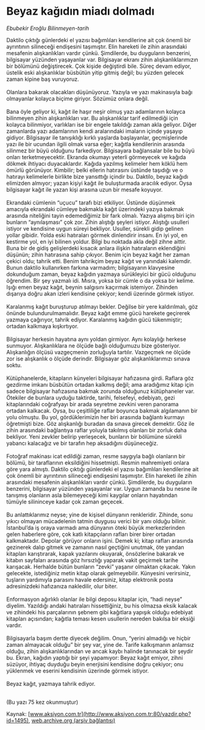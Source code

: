 # Beyaz kağıdın miadı dolmadı

*Ebubekir Eroğlu Bilinmeyen-tarih*

<div>
 <p>
  <font>
   Daktilo çıktığı günlerdeki el yazısı bağımlıları kendilerine ait çok önemli bir ayrıntının silineceği endişesini taşımıştır. Elin hareketi ile zihin arasındaki mesafenin alışkanlıkları vardır çünkü. Şimdilerde, bu duyguların benzerini, bilgisayar yüzünden yaşayanlar var. Bilgisayar ekranı zihin alışkanlıklarımızın bir bölümünü değiştirecek. Çok kişide değiştirdi bile. Süreç devam ediyor, üstelik eski alışkanlıklar büsbütün yitip gitmiş değil; bu yüzden gelecek zaman kipine baş vuruyoruz.
   <br/>
   <br/>
   Olanlara bakarak olacakları düşünüyoruz. Yazıyla ve yazı makinasıyla bağı olmayanlar kolayca biçime giriyor. Sözümüz onlara değil.
   <br/>
   <br/>
   Bana öyle geliyor ki, kağıt ile haşır neşir olmuş yazı adamlarının kolayca bilinmeyen zihin alışkanlıkları var. Bu alışkanlıklar tarif edilmediği için kolayca bilinmiyor, varlıkları ise bir engele takıldığı zaman akla geliyor. Diğer zamanlarda yazı adamlarının kendi aralarındaki imaların içinde yaşayıp gidiyor. Bilgisayar ile tanışıklığı kırklı yaşlarda başlayanlar, geçmişlerinde yazı ile bir ucundan ilgili olmak varsa eğer; kağıtla kendilerinin arasında silinmez bir büyü olduğunu farkediyor. Bilgisayara bağlansalar bile bu büyü onları terketmeyecektir. Ekranda okumayı yeterli görmeyecek ve kağıda dökmek ihtiyacı duyacaklardır. Kağıda yazılmış kelimeler hem köklü hem ömürlü görünüyor. Kimbilir; belki ellerin hatırasını üstünde taşıdığı ve o hatırayı kelimelerle birlikte bize yansıttığı içindir bu. Daktilo, beyaz kağıdı elimizden almıyor; yazan kişiyi kağıt ile buluşturmada aracılık ediyor. Oysa bilgisayar kağıt ile yazan kişi arasına uzun bir mesafe koyuyor.
   <br/>
   <br/>
   Ekrandaki cümlenin “uçucu” tarafı bizi etkiliyor. Üstünde düşünmek amacıyla ekrandaki cümleye bakmakla kağıt üzerindeki yazıya bakmak arasında niteliğini tayin edemediğimiz bir fark olmalı. Yazıya alışmış biri için bunların “aynılaşması” çok zor. Zihin alıştığı şeyleri istiyor. Alıştığı usulleri istiyor ve kendisine uygun süreyi bekliyor. Usuller, sürekli gidip gelinen yollar gibidir. Yolda eski hatıraları görmek dinlendirir insanı. En iyi yol, en kestirme yol, en iyi bilinen yoldur. Bilgi bu noktada akla değil zihne aittir. Buna bir de gidiş gelişlerdeki kısacık anlara ilişkin hatıraların eklendiğini düşünün; zihin hatırasına sahip çıkıyor.  Benim için beyaz kağıt her zaman çekici oldu; tahrik etti. Benim tahrikçim beyaz kağıt ve yanındaki kalemdir. Bunun daktilo kullanırken farkına varmadım; bilgisayarın klavyesine dokunduğum zaman, beyaz kağıdın yazmaya sürükleyici bir gücü olduğunu öğrendim. Bir şey yazmalı idi. Mısra, yoksa bir cümle o da yoksa bir kelime. Işığı emen beyaz kağıt, beynin salgısını kaçırmak istemiyor. Zihinden dışarıya doğru akan izleri kendisine çekiyor; kendi üzerinde görmek istiyor.
   <br/>
   <br/>
   Karalanmış kağıt buruşturup atılmayı bekler. Değilse bir yere kaldırılmalı, göz önünde bulundurulmamalıdır. Beyaz kağıt emme gücü harekete geçirerek yazmaya çağırıyor, tahrik ediyor. Karalanmış kağıdın gücü tükenmiştir; ortadan kalkmaya kışkırtıyor.
   <br/>
   <br/>
   Bilgisayar herkesin hayatına aynı yoldan girmiyor. Aynı kolaylığı herkese sunmuyor. Alışkanlıklara ne ölçüde bağlı olduğumuzu bize gösteriyor. Alışkanlığın ölçüsü vazgeçmenin zorluğuyla tartılır. Vazgeçmek ne ölçüde zor ise alışkanlık o ölçüde derindir. Bilgisayar göz alışkanlıklarımızı sınava soktu.
   <br/>
   <br/>
   Kütüphanelerde, kitapların künyeleri bilgisayar hafızasına girdi. Raflara göz gezdirme imkanı büsbütün ortadan kalkmış değil; ama aradığımız kitap için sadece bilgisayar hafızasına bakmak zorunda olduğunuz kütüphaneler var. Ötekiler de bunlara uyduğu taktirde, tarihi, felsefeyi, edebiyatı, gezi kitaplarındaki coğrafyayı bir arada seyretme zevkini veren panorama ortadan kalkacak. Oysa, bu çeşitliliğe raflar boyunca bakmak algılamanın bir yolu olmuştu. Bu yol, gördüklerimizin her biri arasında bağlantı kurmayı öğretmişti bize. Göz alışkanlığı buradan da sınava girecek demektir. Göz ile zihin arasındaki bağlantıya raflar yoluyla takılmış olanları bir zorluk daha bekliyor. Yeni zevkler belirip yerleşecek, bunların bir bölümüne sürekli yabancı kalacağız ve bir tarafın hep aksadığını düşüneceğiz.
   <br/>
   <br/>
   Fotoğraf makinası icat edildiği zaman, resme saygıyla bağlı olanların bir bölümü, bir taraflarının eksildiğini hissetmişti. Resmin mahremiyeti onlara göre yara almıştı. Daktilo çıktığı günlerdeki el yazısı bağımlıları kendilerine ait çok önemli bir ayrıntının silineceği endişesini taşımıştır. Elin hareketi ile zihin arasındaki mesafenin alışkanlıkları vardır çünkü. Şimdilerde, bu duyguların benzerini, bilgisayar yüzünden yaşayanlar var. Uygun zamanda bu nesne ile tanışmış olanların asla bilemeyeceği kimi kaygılar onların hayatından tümüyle silininceye kadar çok zaman geçecek.
   <br/>
   <br/>
   Bu anlattıklarımız neyse; yine de kişisel dünyanın renkleridir. Zihinde, sonu yıkıcı olmayan mücadelenin tatmin duygusu verici bir yanı olduğu bilinir. İstanbul’da iş oraya varmadı ama dünyanın öteki büyük merkezlerinden gelen haberlere göre, çok katlı kitapçıların rafları birer birer ortadan kalkmaktadır. Depolar görüyor onların işini. Demek ki; kitap rafları arasında gezinerek dalıp gitmek ve zamanın nasıl geçtiğini unutmak, öte yandan kitapları karıştırarak, kapak yazılarını okuyarak, önsözlerine bakarak ve kitabın sayfaları arasında göz hırsızlığı yaparak vakit geçirmek tarihe karışacak. Herhalde bütün bunların “zevki” yaşanır olmaktan çıkacak. Yakın gelecekte, istediğiniz metin kitap olarak gelmeyebilir. Künyesini verirsiniz, tuşların yardımıyla parasını havale edersiniz, kitap elektronik posta adresinizdeki hafızanıza nakledilir, olur biter.
   <br/>
   <br/>
   Enformasyon ağırlıklı olanlar ile bilgi deposu kitaplar için, “hadi neyse” diyelim. Yazıldığı andaki hatıraları hissettiğiniz, bu his olmazsa eksik kalacak ve zihindeki his parçalarının şebnem gibi kağıtlara yapışık olduğu edebiyat kitapları açısından; kağıtla teması kesen usullerin nereden bakılsa bir eksiği vardır.
   <br/>
   <br/>
   Bilgisayarla başım dertte diyecek değilim. Onun, “yerini almadığı ve hiçbir zaman almayacak olduğu” bir şey var, yine de. Tarife kalkışmanın anlamsız olduğu, zihin alışkanlıklarından ve ancak kaybı halinde tanınacak bir şeydir bu. Ekran, kağıdın yaptığı bir şeyi yapamıyor: Beyaz kağıt emiyor, zihni süzüyor, ihtiyaç duyduğu beyin enerjisini kendisine doğru çekiyor; onu yüklenmek ve eserini kendisinin üzerinde görmek istiyor.
   <br/>
   <br/>
   Beyaz kağıt, yazmaya tahrik ediyor.
   <br/>
   <br/>
  </font>
 </p>
 <p>
  <font>
   (Bu yazı 75 kez okunmuştur)
  </font>
 </p>
</div>


Kaynak: [www.aksiyon.com.tr](http://www.aksiyon.com.tr:80/yazdir.php?id=1495), [web.archive.org (arşiv bağlantısı)](http://web.archive.org/web/20050301161735/http://www.aksiyon.com.tr:80/yazdir.php?id=1495)
